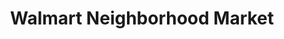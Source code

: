 ---
title: "Walmart Neighborhood Market"
url: /indianapolis/walmart-neighborhood-market-south-keystone-avenue/
shop: Supermarkt
---